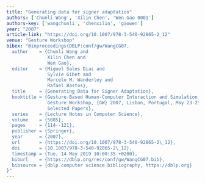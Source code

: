 ```yaml
---
title: "Generating data for signer adaptation"
authors: ['Chunli Wang', 'Xilin Chen', 'Wen Gao 0001']
authors-key: ['wangchunli', 'chenxilin', 'gaowen']
year: "2007"
article-link: "https://doi.org/10.1007/978-3-540-92865-2_12"
venue: "Gesture Workshop"
bibex: "@inproceedings{DBLP:conf/gw/WangCG07,
  author    = {Chunli Wang and
               Xilin Chen and
               Wen Gao},
  editor    = {Miguel Sales Dias and
               Sylvie Gibet and
               Marcelo M. Wanderley and
               Rafael Bastos},
  title     = {Generating Data for Signer Adaptation},
  booktitle = {Gesture-Based Human-Computer Interaction and Simulation, 7th International
               Gesture Workshop, {GW} 2007, Lisbon, Portugal, May 23-25, 2007, Revised
               Selected Papers},
  series    = {Lecture Notes in Computer Science},
  volume    = {5085},
  pages     = {114--121},
  publisher = {Springer},
  year      = {2007},
  url       = {https://doi.org/10.1007/978-3-540-92865-2\_12},
  doi       = {10.1007/978-3-540-92865-2\_12},
  timestamp = {Tue, 14 May 2019 10:00:35 +0200},
  biburl    = {https://dblp.org/rec/conf/gw/WangCG07.bib},
  bibsource = {dblp computer science bibliography, https://dblp.org}
}"
---
```

